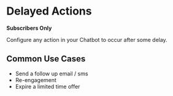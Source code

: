 # Delayed Actions

**Subscribers Only**

Configure any action in your Chatbot to occur after some delay.

## Common Use Cases

* Send a follow up email / sms
* Re-engagement
* Expire a limited time offer
